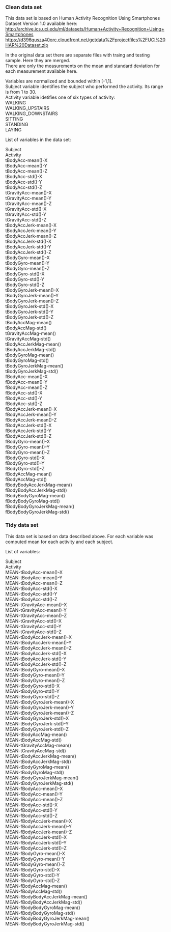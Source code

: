 ### Clean data set

This data set is based on Human Activity Recognition Using Smartphones Dataset Version 1.0 available here:  
http://archive.ics.uci.edu/ml/datasets/Human+Activity+Recognition+Using+Smartphones  
https://d396qusza40orc.cloudfront.net/getdata%2Fprojectfiles%2FUCI%20HAR%20Dataset.zip 

In the original data set there are separate files with traing and testing sample. Here they are merged.  
There are only the measurements on the mean and standard deviation for each measurement available here.  

Variables are normalized and bounded within [-1,1].  
Subject variable identifies the subject who performed the activity. Its range is from 1 to 30.  
Activity variable idetifies one of six types of activity:  
WALKING  
WALKING_UPSTAIRS  
WALKING_DOWNSTAIRS  
SITTING  
STANDING  
LAYING  

List of variables in the data set:  

Subject  
Activity  
tBodyAcc-mean()-X  
tBodyAcc-mean()-Y  
tBodyAcc-mean()-Z  
tBodyAcc-std()-X  
tBodyAcc-std()-Y  
tBodyAcc-std()-Z  
tGravityAcc-mean()-X  
tGravityAcc-mean()-Y  
tGravityAcc-mean()-Z  
tGravityAcc-std()-X  
tGravityAcc-std()-Y  
tGravityAcc-std()-Z  
tBodyAccJerk-mean()-X  
tBodyAccJerk-mean()-Y  
tBodyAccJerk-mean()-Z  
tBodyAccJerk-std()-X  
tBodyAccJerk-std()-Y  
tBodyAccJerk-std()-Z  
tBodyGyro-mean()-X  
tBodyGyro-mean()-Y  
tBodyGyro-mean()-Z  
tBodyGyro-std()-X  
tBodyGyro-std()-Y  
tBodyGyro-std()-Z  
tBodyGyroJerk-mean()-X  
tBodyGyroJerk-mean()-Y  
tBodyGyroJerk-mean()-Z  
tBodyGyroJerk-std()-X  
tBodyGyroJerk-std()-Y  
tBodyGyroJerk-std()-Z  
tBodyAccMag-mean()  
tBodyAccMag-std()  
tGravityAccMag-mean()  
tGravityAccMag-std()  
tBodyAccJerkMag-mean()  
tBodyAccJerkMag-std()  
tBodyGyroMag-mean()  
tBodyGyroMag-std()  
tBodyGyroJerkMag-mean()  
tBodyGyroJerkMag-std()  
fBodyAcc-mean()-X  
fBodyAcc-mean()-Y  
fBodyAcc-mean()-Z  
fBodyAcc-std()-X  
fBodyAcc-std()-Y  
fBodyAcc-std()-Z  
fBodyAccJerk-mean()-X  
fBodyAccJerk-mean()-Y  
fBodyAccJerk-mean()-Z  
fBodyAccJerk-std()-X  
fBodyAccJerk-std()-Y  
fBodyAccJerk-std()-Z  
fBodyGyro-mean()-X  
fBodyGyro-mean()-Y  
fBodyGyro-mean()-Z  
fBodyGyro-std()-X  
fBodyGyro-std()-Y  
fBodyGyro-std()-Z  
fBodyAccMag-mean()  
fBodyAccMag-std()  
fBodyBodyAccJerkMag-mean()  
fBodyBodyAccJerkMag-std()  
fBodyBodyGyroMag-mean()  
fBodyBodyGyroMag-std()  
fBodyBodyGyroJerkMag-mean()  
fBodyBodyGyroJerkMag-std()  


### Tidy data set

This data set is based on data described above. For each variable was computed mean for each activity and each subject.  

List of variables:  

Subject  
Activity  
MEAN-tBodyAcc-mean()-X  
MEAN-tBodyAcc-mean()-Y  
MEAN-tBodyAcc-mean()-Z  
MEAN-tBodyAcc-std()-X  
MEAN-tBodyAcc-std()-Y  
MEAN-tBodyAcc-std()-Z  
MEAN-tGravityAcc-mean()-X  
MEAN-tGravityAcc-mean()-Y  
MEAN-tGravityAcc-mean()-Z  
MEAN-tGravityAcc-std()-X  
MEAN-tGravityAcc-std()-Y  
MEAN-tGravityAcc-std()-Z  
MEAN-tBodyAccJerk-mean()-X  
MEAN-tBodyAccJerk-mean()-Y  
MEAN-tBodyAccJerk-mean()-Z  
MEAN-tBodyAccJerk-std()-X  
MEAN-tBodyAccJerk-std()-Y  
MEAN-tBodyAccJerk-std()-Z  
MEAN-tBodyGyro-mean()-X  
MEAN-tBodyGyro-mean()-Y  
MEAN-tBodyGyro-mean()-Z  
MEAN-tBodyGyro-std()-X  
MEAN-tBodyGyro-std()-Y  
MEAN-tBodyGyro-std()-Z  
MEAN-tBodyGyroJerk-mean()-X  
MEAN-tBodyGyroJerk-mean()-Y  
MEAN-tBodyGyroJerk-mean()-Z  
MEAN-tBodyGyroJerk-std()-X  
MEAN-tBodyGyroJerk-std()-Y  
MEAN-tBodyGyroJerk-std()-Z  
MEAN-tBodyAccMag-mean()  
MEAN-tBodyAccMag-std()  
MEAN-tGravityAccMag-mean()  
MEAN-tGravityAccMag-std()  
MEAN-tBodyAccJerkMag-mean()  
MEAN-tBodyAccJerkMag-std()  
MEAN-tBodyGyroMag-mean()  
MEAN-tBodyGyroMag-std()  
MEAN-tBodyGyroJerkMag-mean()  
MEAN-tBodyGyroJerkMag-std()  
MEAN-fBodyAcc-mean()-X  
MEAN-fBodyAcc-mean()-Y  
MEAN-fBodyAcc-mean()-Z  
MEAN-fBodyAcc-std()-X  
MEAN-fBodyAcc-std()-Y  
MEAN-fBodyAcc-std()-Z  
MEAN-fBodyAccJerk-mean()-X  
MEAN-fBodyAccJerk-mean()-Y  
MEAN-fBodyAccJerk-mean()-Z  
MEAN-fBodyAccJerk-std()-X  
MEAN-fBodyAccJerk-std()-Y  
MEAN-fBodyAccJerk-std()-Z  
MEAN-fBodyGyro-mean()-X  
MEAN-fBodyGyro-mean()-Y  
MEAN-fBodyGyro-mean()-Z  
MEAN-fBodyGyro-std()-X  
MEAN-fBodyGyro-std()-Y  
MEAN-fBodyGyro-std()-Z  
MEAN-fBodyAccMag-mean()  
MEAN-fBodyAccMag-std()  
MEAN-fBodyBodyAccJerkMag-mean()  
MEAN-fBodyBodyAccJerkMag-std()  
MEAN-fBodyBodyGyroMag-mean()  
MEAN-fBodyBodyGyroMag-std()  
MEAN-fBodyBodyGyroJerkMag-mean()  
MEAN-fBodyBodyGyroJerkMag-std()  
